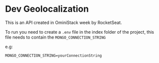 # Dev Geolocalization

This is an API created in OminiStack week by RocketSeat.

To run you need to create a `.env` file in the index folder of the project, this file needs to contain the `MONGO_CONNECTION_STRING`

e.g: 

``` env
MONGO_CONNECTION_STRING=yourConnectionString
```
